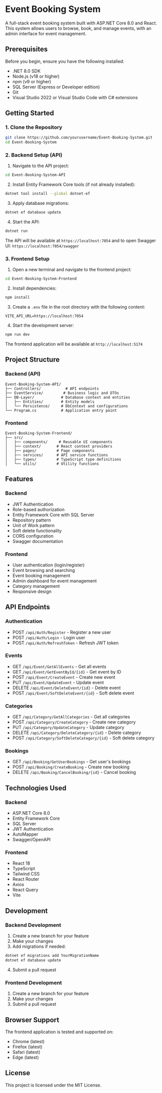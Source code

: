 # Event Booking System

A full-stack event booking system built with ASP.NET Core 8.0 and React. This system allows users to browse, book, and manage events, with an admin interface for event management.

## Prerequisites

Before you begin, ensure you have the following installed:
- .NET 8.0 SDK
- Node.js (v18 or higher)
- npm (v9 or higher)
- SQL Server (Express or Developer edition)
- Git
- Visual Studio 2022 or Visual Studio Code with C# extensions

## Getting Started

### 1. Clone the Repository
```bash
git clone https://github.com/yourusername/Event-Booking-System.git
cd Event-Booking-System
```

### 2. Backend Setup (API)

1. Navigate to the API project:
```bash
cd Event-Booking-System-API
```

2. Install Entity Framework Core tools (if not already installed):
```bash
dotnet tool install --global dotnet-ef
```

3. Apply database migrations:
```bash
dotnet ef database update
```

4. Start the API:
```bash
dotnet run
```

The API will be available at `https://localhost:7054`
and to open Swagger UI: `https://localhost:7054/swagger`

### 3. Frontend Setup

1. Open a new terminal and navigate to the frontend project:
```bash
cd Event-Booking-System-Frontend
```

2. Install dependencies:
```bash
npm install
```

3. Create a `.env` file in the root directory with the following content:
```env
VITE_API_URL=https://localhost:7054
```

4. Start the development server:
```bash
npm run dev
```

The frontend application will be available at `http://localhost:5174`

## Project Structure

### Backend (API)
```
Event-Booking-System-API/
├── Controllers/           # API endpoints
├── EventService/         # Business logic and DTOs
├── DB-Layer/            # Database context and entities
│   ├── Entities/        # Entity models
│   └── Persistence/     # DbContext and configurations
└── Program.cs           # Application entry point
```

### Frontend
```
Event-Booking-System-Frontend/
├── src/
│   ├── components/     # Reusable UI components
│   ├── context/       # React context providers
│   ├── pages/         # Page components
│   ├── services/      # API service functions
│   ├── types/         # TypeScript type definitions
│   └── utils/         # Utility functions
```

## Features

### Backend
- JWT Authentication
- Role-based authorization
- Entity Framework Core with SQL Server
- Repository pattern
- Unit of Work pattern
- Soft delete functionality
- CORS configuration
- Swagger documentation

### Frontend
- User authentication (login/register)
- Event browsing and searching
- Event booking management
- Admin dashboard for event management
- Category management
- Responsive design

## API Endpoints

### Authentication
- POST `/api/Auth/Register` - Register a new user
- POST `/api/Auth/Login` - Login user
- POST `/api/Auth/RefreshToken` - Refresh JWT token

### Events
- GET `/api/Event/GetAllEvents` - Get all events
- GET `/api/Event/GetEventById/{id}` - Get event by ID
- POST `/api/Event/CreateEvent` - Create new event
- PUT `/api/Event/UpdateEvent` - Update event
- DELETE `/api/Event/DeleteEvent/{id}` - Delete event
- POST `/api/Event/SoftDeleteEvent/{id}` - Soft delete event

### Categories
- GET `/api/Category/GetAllCategories` - Get all categories
- POST `/api/Category/CreateCategory` - Create new category
- PUT `/api/Category/UpdateCategory` - Update category
- DELETE `/api/Category/DeleteCategory/{id}` - Delete category
- POST `/api/Category/SoftDeleteCategory/{id}` - Soft delete category

### Bookings
- GET `/api/Booking/GetUserBookings` - Get user's bookings
- POST `/api/Booking/CreateBooking` - Create new booking
- DELETE `/api/Booking/CancelBooking/{id}` - Cancel booking

## Technologies Used

### Backend
- ASP.NET Core 8.0
- Entity Framework Core
- SQL Server
- JWT Authentication
- AutoMapper
- Swagger/OpenAPI

### Frontend
- React 18
- TypeScript
- Tailwind CSS
- React Router
- Axios
- React Query
- Vite

## Development

### Backend Development
1. Create a new branch for your feature
2. Make your changes
3. Add migrations if needed:
```bash
dotnet ef migrations add YourMigrationName
dotnet ef database update
```
4. Submit a pull request

### Frontend Development
1. Create a new branch for your feature
2. Make your changes
3. Submit a pull request

## Browser Support

The frontend application is tested and supported on:
- Chrome (latest)
- Firefox (latest)
- Safari (latest)
- Edge (latest)

## License

This project is licensed under the MIT License. 
